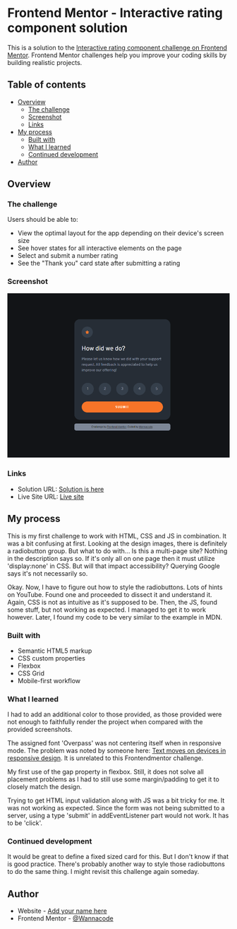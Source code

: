 # Frontend Mentor - Interactive rating component solution

This is a solution to the [Interactive rating component challenge on Frontend Mentor](https://www.frontendmentor.io/challenges/interactive-rating-component-koxpeBUmI). Frontend Mentor challenges help you improve your coding skills by building realistic projects. 

## Table of contents

- [Overview](#overview)
  - [The challenge](#the-challenge)
  - [Screenshot](#screenshot)
  - [Links](#links)
- [My process](#my-process)
  - [Built with](#built-with)
  - [What I learned](#what-i-learned)
  - [Continued development](#continued-development)
- [Author](#author)

## Overview

### The challenge

Users should be able to:

- View the optimal layout for the app depending on their device's screen size
- See hover states for all interactive elements on the page
- Select and submit a number rating
- See the "Thank you" card state after submitting a rating


### Screenshot

![Screenshot 2022-11-26](./Screenshot-2022-11-26.png)

### Links

- Solution URL: [Solution is here](https://github.com/kwngptrl/FEM-interactive-rating-component)
- Live Site URL: [Live site](https://kwngptrl.github.io/FEM-interactive-rating-component/)


## My process

This is my first challenge to work with HTML, CSS and JS in combination. It was a bit confusing at first. Looking at the design images, there is definitely a radiobutton group. But what to do with... Is this a multi-page site? Nothing in the description says so. If it's only all on one page then it must utilize 'display:none' in CSS. But will that impact accessibility? Querying Google says it's not necessarily so.

Okay. Now, I have to figure out how to style the radiobuttons. Lots of hints on YouTube. Found one and proceeded to dissect it and understand it. Again, CSS is not as intuitive as it's supposed to be. Then, the JS, found some stuff, but not working as expected. I managed to get it to work however. Later, I found my code to be very similar to the example in MDN.


### Built with

- Semantic HTML5 markup
- CSS custom properties
- Flexbox
- CSS Grid
- Mobile-first workflow


### What I learned

I had to add an additional color to those provided, as those provided were not enough to faithfully render the project when compared with the provided screenshots.

The assigned font 'Overpass' was not centering itself when in responsive mode. The problem was noted by someone here: [Text moves on devices in responsive design](https://www.sitepoint.com/community/t/text-moves-on-devices-in-responsive-design/306160). It is unrelated to this Frontendmentor challenge.

My first use of the gap property in flexbox. Still, it does not solve all placement problems as I had to still use some margin/padding to get it to closely match the design.

Trying to get HTML input validation along with JS was a bit tricky for me. It was not working as expected. Since the form was not being submitted to a server, using a type 'submit' in addEventListener part would not work. It has to be 'click'.


### Continued development

It would be great to define a fixed sized card for this. But I don't know if that is good practice. There's probably another way to style those radiobuttons to do the same thing. I might revisit this challenge again someday.

## Author

- Website - [Add your name here](https://www.your-site.com)
- Frontend Mentor - [@Wannacode](https://www.frontendmentor.io/profile/kwngptrl)

